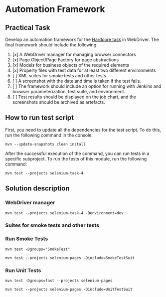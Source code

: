 # Automation Framework

## Practical Task
Develop an automation framework for the [Hardcore task](selenium-task-4) in WebDriver.
The final framework should include the following:

1. [x] A WebDriver manager for managing browser connectors
2. [x] Page Object/Page Factory for page abstractions
3. [x] Models for business objects of the required elements
4. [x] Property files with test data for at least two different environments
5. [ ] XML suites for smoke tests and other tests
6. [ ] A screenshot with the date and time is taken if the test fails.
7. [ ] The framework should include an option for running with Jenkins and browser parameterization, test suite, and environment.
8. [ ] Test results should be displayed on the job chart, and the screenshots should be archived as artefacts.

## How to run test script

First, you need to update all the dependencies for the test script. To do this, run the following command in the console:
```shell
mvn --update-snapshots clean install 
```
After the successful execution of the command, you can run tests in a specific subproject. To run the tests of this module, run the following command:
```shell
mvn test --projects selenium-task-4
```


## Solution description

### WebDriver manager

```shell
mvn test --projects selenium-task-4 -Denvironment=dev
```
### Suites for smoke tests and other tests

### Run Smoke Tests

```shell
mvn test -Dgroups="SmokeTest"
```

```shell
mvn test --projects selenium-pages -Dinclude=SmokeTestSuit
```

### Run Unit Tests

```shell
mvn test -Dgroups=fast --projects selenium-pages
```

```shell
mvn test --projects selenium-pages -Dinclude=UnitTestSuit
```